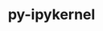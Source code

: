 ---
title: "py-ipykernel"
layout: cache
categories: [package, develop-2024-06-16]
meta: {"versions": ["6.29.4"], "compilers": ["gcc@=11.1.0", "gcc@=11.4.0", "gcc@=9.4.0", "oneapi@=2024.0.0"], "oss": ["ubuntu20.04", "ubuntu22.04"], "platforms": ["linux"], "targets": ["neoverse_v1", "neoverse_v2", "ppc64le", "x86_64_v3"], "stacks": ["data-vis-sdk", "e4s", "e4s-neoverse-v2", "e4s-neoverse_v1", "e4s-oneapi", "e4s-power", "root"], "num_specs": 12, "num_specs_by_stack": {"e4s-neoverse_v1": 2, "root": 12, "e4s": 3, "e4s-power": 2, "e4s-oneapi": 2, "e4s-neoverse-v2": 1, "data-vis-sdk": 2}}
spec_details: [{"hash": "5hrcanpkwh46swv5yznojgv5vfsb6ull", "compiler": "gcc@=11.4.0", "versions": ["6.29.4"], "os": "ubuntu22.04", "platform": "linux", "target": "neoverse_v1", "variants": ["build_system=python_pip"], "stacks": ["e4s-neoverse_v1", "root"], "size": "-", "tarball": "https://binaries.spack.io/releases/develop-2024-06-16/build_cache/linux-ubuntu22.04-neoverse_v1/gcc-11.4.0/py-ipykernel-6.29.4/linux-ubuntu22.04-neoverse_v1-gcc-11.4.0-py-ipykernel-6.29.4-5hrcanpkwh46swv5yznojgv5vfsb6ull.spack"}, {"hash": "bh6okorsbapatjed6ojx6j4hhyqiyfil", "compiler": "gcc@=11.4.0", "versions": ["6.29.4"], "os": "ubuntu22.04", "platform": "linux", "target": "x86_64_v3", "variants": ["build_system=python_pip"], "stacks": ["e4s", "root"], "size": "-", "tarball": "https://binaries.spack.io/releases/develop-2024-06-16/build_cache/linux-ubuntu22.04-x86_64_v3/gcc-11.4.0/py-ipykernel-6.29.4/linux-ubuntu22.04-x86_64_v3-gcc-11.4.0-py-ipykernel-6.29.4-bh6okorsbapatjed6ojx6j4hhyqiyfil.spack"}, {"hash": "3qumd3nygbx5solmwsoy7uudmqeqneok", "compiler": "gcc@=9.4.0", "versions": ["6.29.4"], "os": "ubuntu20.04", "platform": "linux", "target": "ppc64le", "variants": ["build_system=python_pip"], "stacks": ["e4s-power", "root"], "size": "-", "tarball": "https://binaries.spack.io/releases/develop-2024-06-16/build_cache/linux-ubuntu20.04-ppc64le/gcc-9.4.0/py-ipykernel-6.29.4/linux-ubuntu20.04-ppc64le-gcc-9.4.0-py-ipykernel-6.29.4-3qumd3nygbx5solmwsoy7uudmqeqneok.spack"}, {"hash": "gitylo6aod4xkvfw2uqxjtgnmhmgdfqr", "compiler": "gcc@=9.4.0", "versions": ["6.29.4"], "os": "ubuntu20.04", "platform": "linux", "target": "ppc64le", "variants": ["build_system=python_pip"], "stacks": ["e4s-power", "root"], "size": "-", "tarball": "https://binaries.spack.io/releases/develop-2024-06-16/build_cache/linux-ubuntu20.04-ppc64le/gcc-9.4.0/py-ipykernel-6.29.4/linux-ubuntu20.04-ppc64le-gcc-9.4.0-py-ipykernel-6.29.4-gitylo6aod4xkvfw2uqxjtgnmhmgdfqr.spack"}, {"hash": "li2gulghmvk2jvkrpxa6ltd6c4nldm7u", "compiler": "oneapi@=2024.0.0", "versions": ["6.29.4"], "os": "ubuntu22.04", "platform": "linux", "target": "x86_64_v3", "variants": ["build_system=python_pip"], "stacks": ["root", "e4s-oneapi"], "size": "-", "tarball": "https://binaries.spack.io/releases/develop-2024-06-16/build_cache/linux-ubuntu22.04-x86_64_v3/oneapi-2024.0.0/py-ipykernel-6.29.4/linux-ubuntu22.04-x86_64_v3-oneapi-2024.0.0-py-ipykernel-6.29.4-li2gulghmvk2jvkrpxa6ltd6c4nldm7u.spack"}, {"hash": "bynqsh3eebwaykmawyb6lggqq6rjxwcg", "compiler": "gcc@=11.4.0", "versions": ["6.29.4"], "os": "ubuntu22.04", "platform": "linux", "target": "x86_64_v3", "variants": ["build_system=python_pip"], "stacks": ["e4s", "root"], "size": "-", "tarball": "https://binaries.spack.io/releases/develop-2024-06-16/build_cache/linux-ubuntu22.04-x86_64_v3/gcc-11.4.0/py-ipykernel-6.29.4/linux-ubuntu22.04-x86_64_v3-gcc-11.4.0-py-ipykernel-6.29.4-bynqsh3eebwaykmawyb6lggqq6rjxwcg.spack"}, {"hash": "p3prv2mwblmxylicjrws36rpclp7nehf", "compiler": "oneapi@=2024.0.0", "versions": ["6.29.4"], "os": "ubuntu22.04", "platform": "linux", "target": "x86_64_v3", "variants": ["build_system=python_pip"], "stacks": ["root", "e4s-oneapi"], "size": "-", "tarball": "https://binaries.spack.io/releases/develop-2024-06-16/build_cache/linux-ubuntu22.04-x86_64_v3/oneapi-2024.0.0/py-ipykernel-6.29.4/linux-ubuntu22.04-x86_64_v3-oneapi-2024.0.0-py-ipykernel-6.29.4-p3prv2mwblmxylicjrws36rpclp7nehf.spack"}, {"hash": "aflofyh7gxszrjiqlv74seqqvcaym3qc", "compiler": "gcc@=11.4.0", "versions": ["6.29.4"], "os": "ubuntu22.04", "platform": "linux", "target": "neoverse_v2", "variants": ["build_system=python_pip"], "stacks": ["e4s-neoverse-v2", "root"], "size": "-", "tarball": "https://binaries.spack.io/releases/develop-2024-06-16/build_cache/linux-ubuntu22.04-neoverse_v2/gcc-11.4.0/py-ipykernel-6.29.4/linux-ubuntu22.04-neoverse_v2-gcc-11.4.0-py-ipykernel-6.29.4-aflofyh7gxszrjiqlv74seqqvcaym3qc.spack"}, {"hash": "witmvrtniex4kbrma6x2l6yl3olm2qsx", "compiler": "gcc@=11.4.0", "versions": ["6.29.4"], "os": "ubuntu22.04", "platform": "linux", "target": "neoverse_v1", "variants": ["build_system=python_pip"], "stacks": ["e4s-neoverse_v1", "root"], "size": "-", "tarball": "https://binaries.spack.io/releases/develop-2024-06-16/build_cache/linux-ubuntu22.04-neoverse_v1/gcc-11.4.0/py-ipykernel-6.29.4/linux-ubuntu22.04-neoverse_v1-gcc-11.4.0-py-ipykernel-6.29.4-witmvrtniex4kbrma6x2l6yl3olm2qsx.spack"}, {"hash": "v4z4e43556hccazjvny5wj7nfwi2wklz", "compiler": "gcc@=11.1.0", "versions": ["6.29.4"], "os": "ubuntu20.04", "platform": "linux", "target": "x86_64_v3", "variants": ["build_system=python_pip"], "stacks": ["root", "data-vis-sdk"], "size": "-", "tarball": "https://binaries.spack.io/releases/develop-2024-06-16/build_cache/linux-ubuntu20.04-x86_64_v3/gcc-11.1.0/py-ipykernel-6.29.4/linux-ubuntu20.04-x86_64_v3-gcc-11.1.0-py-ipykernel-6.29.4-v4z4e43556hccazjvny5wj7nfwi2wklz.spack"}, {"hash": "yqbhi7jjabwbig2ossctbdcd2ngy7sdh", "compiler": "gcc@=11.4.0", "versions": ["6.29.4"], "os": "ubuntu22.04", "platform": "linux", "target": "x86_64_v3", "variants": ["build_system=python_pip"], "stacks": ["e4s", "root"], "size": "-", "tarball": "https://binaries.spack.io/releases/develop-2024-06-16/build_cache/linux-ubuntu22.04-x86_64_v3/gcc-11.4.0/py-ipykernel-6.29.4/linux-ubuntu22.04-x86_64_v3-gcc-11.4.0-py-ipykernel-6.29.4-yqbhi7jjabwbig2ossctbdcd2ngy7sdh.spack"}, {"hash": "gqgpjhcbsxxymnuc4bpp5xwjv55rtcjm", "compiler": "gcc@=11.1.0", "versions": ["6.29.4"], "os": "ubuntu20.04", "platform": "linux", "target": "x86_64_v3", "variants": ["build_system=python_pip"], "stacks": ["root", "data-vis-sdk"], "size": "-", "tarball": "https://binaries.spack.io/releases/develop-2024-06-16/build_cache/linux-ubuntu20.04-x86_64_v3/gcc-11.1.0/py-ipykernel-6.29.4/linux-ubuntu20.04-x86_64_v3-gcc-11.1.0-py-ipykernel-6.29.4-gqgpjhcbsxxymnuc4bpp5xwjv55rtcjm.spack"}]
---